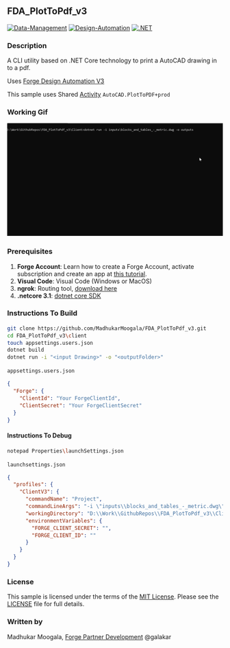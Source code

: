 ## FDA_PlotToPdf_v3

[![Data-Management](https://img.shields.io/badge/Data%20Management-v2-green.svg)](http://aps.autodesk.com/)
[![Design-Automation](https://img.shields.io/badge/Design%20Automation-v3-green.svg)](http://aps.autodesk.com/)
[![.NET](https://img.shields.io/badge/.NET-8.0-green)](https://dotnet.microsoft.com/download/dotnet-core/current/runtime)
### Description
A CLI utility based on .NET Core technology to print a AutoCAD drawing in to a pdf.

Uses [Forge Design Automation V3](https://forge.autodesk.com/en/docs/design-automation/v3)

This sample uses Shared [Activity](https://forge.autodesk.com/en/docs/design-automation/v3/developers_guide/basics/#typical-workflows) `AutoCAD.PlotToPDF+prod`

### Working Gif

![MyGif](https://github.com/MadhukarMoogala/FDA_PlotToPdf_v3/blob/master/plottopdf.gif)


### Prerequisites
1. **Forge Account**: Learn how to create a Forge Account, activate subscription and create an app at [this tutorial](http://learnforge.autodesk.io/#/account/). 
2. **Visual Code**: Visual Code (Windows or MacOS)
3. **ngrok**: Routing tool, [download here](https://ngrok.com/)
4. **.netcore 3.1**: [dotnet core SDK](https://dotnet.microsoft.com/download/dotnet-core/current/runtime) 

### Instructions To Build

```bash
git clone https://github.com/MadhukarMoogala/FDA_PlotToPdf_v3.git
cd FDA_PlotToPdf_v3\client
touch appsettings.users.json
dotnet build
dotnet run -i "<input Drawing>" -o "<outputFolder>"
```
`appsettings.users.json`

```json
{
  "Forge": {
    "ClientId": "Your ForgeClientId",
    "ClientSecret": "Your ForgeClientSecret"
  }
}
```



#### Instructions To Debug

```bash
notepad Properties\launchSettings.json
```
`launchsettings.json`

```json
{
  "profiles": {
    "ClientV3": {
      "commandName": "Project",
      "commandLineArgs": "-i \"inputs\\blocks_and_tables_-_metric.dwg\" -o \"outputs\"",
      "workingDirectory": "D:\\Work\\GithubRepos\\FDA_PlotToPdf_v3\\Client",
      "environmentVariables": {
        "FORGE_CLIENT_SECRET": "",
        "FORGE_CLIENT_ID": ""
      }
    }
  }
}
```
### License
This sample is licensed under the terms of the [MIT License](http://opensource.org/licenses/MIT). Please see the [LICENSE](LICENSE) file for full details.

### Written by
Madhukar Moogala, [Forge Partner Development](http://forge.autodesk.com)  @galakar



